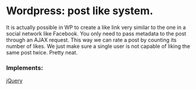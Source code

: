 # Wordpress: post like system. 
It is actually possible in WP to create a like link very similar to the one in a social network like Facebook. You only need to pass metadata to the post through an AJAX request. This way we can rate a post by counting its number of likes. We just make sure a single user is not capable of liking the same post twice. Pretty neat.

### Implements:
[jQuery](https://jquery.com/)